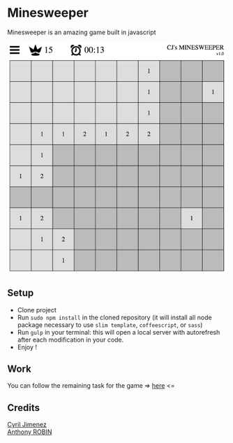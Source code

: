 Minesweeper
===========
Minesweeper is an amazing game built in javascript

![Minesweeper](assets/images/minesweeper.png "Minesweeper")

Setup
------
- Clone project
- Run `sudo npm install` in the cloned repository (it will install all node package necessary to use `slim template`, `coffeescript`, or `sass`)
- Run `gulp` in your terminal: this will open a local server with autorefresh after each modification in your code.
- Enjoy !

Work
----
You can follow the remaining task for the game => [here](https://trello.com/b/vpO56BbS/minesweeper) <=

Credits
--------
[Cyril Jimenez](http://cyril-jimenez.fr)  
[Anthony ROBIN](http://anthony-robin.fr) 

